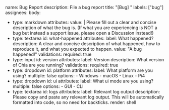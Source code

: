 name: Bug Report
description: File a bug report
title: "[Bug] "
labels: ["bug"]
assignees:
body:
  - type: markdown
    attributes:
      value: |
        Please fill out a clear and concise description of what the bug is. (If what you are experiencing is NOT a bug but instead a support issue, please open a Discussion instead!)
  - type: textarea
    id: what-happened
    attributes:
      label: What happened?
      description:  A clear and concise description of what happened, how to reproduce it, and what you expected to happen.
      value: "A bug happened!"
    validations:
      required: true
  - type: input
    id: version
    attributes:
      label: Version
      description: What version of Chia are you running?
    validations:
      required: true
  - type: dropdown
    id: platform
    attributes:
      label: What platform are you using?
      multiple: false
      options:
        - Windows
        - macOS
        - Linux
        - Pi4
  - type: dropdown
    id: ui
    attributes:
      label: What ui mode are you using?
      multiple: false
      options:
        - GUI
        - CLI
  - type: textarea
    id: logs
    attributes:
      label: Relevant log output
      description: Please copy and paste any relevant log output. This will be automatically formatted into code, so no need for backticks.
      render: shell